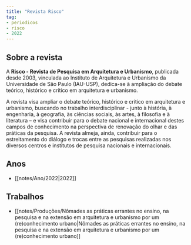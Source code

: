 ```yaml
---
title: "Revista Risco"
tag:
- periodicos
- risco
- 2022
---
```


## Sobre a revista

 A **Risco - Revista de Pesquisa em Arquitetura e Urbanismo**, publicada desde 2003, vinculada ao Instituto de Arquitetura e Urbanismo da Universidade de São Paulo (IAU-USP), dedica-se à ampliação do debate teórico, histórico e crítico em arquitetura e urbanismo.

A revista visa ampliar o debate teórico, histórico e crítico em arquitetura e urbanismo, buscando no trabalho interdisciplinar - junto à história, à engenharia, à geografia, às ciências sociais, às artes, à filosofia e à literatura – e visa contribuir para o debate nacional e internacional destes campos de conhecimento na perspectiva de renovação do olhar e das práticas da pesquisa. A revista almeja, ainda, contribuir para o estreitamento do diálogo e trocas entre as pesquisas realizadas nos diversos centros e institutos de pesquisa nacionais e internacionais.

## Anos
- [[notes/Ano/2022|2022]]

## Trabalhos
- [[notes/Produções/Nômades as práticas errantes no ensino, na pesquisa e na extensão em arquitetura e urbanismo por um (re)conhecimento urbano|Nômades as práticas errantes no ensino, na pesquisa e na extensão em arquitetura e urbanismo por um (re)conhecimento urbano]]